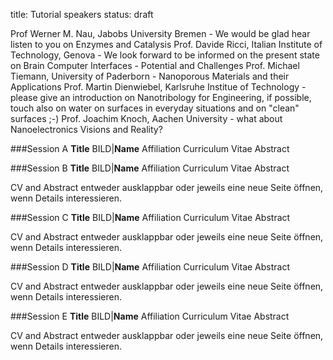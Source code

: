 title: Tutorial speakers
status: draft


Prof Werner M. Nau, Jabobs University Bremen  - We would be glad hear listen to you on Enzymes and Catalysis
Prof. Davide Ricci, Italian Institute of Technology, Genova - We look forward to be informed on the present state on Brain Computer Interfaces - Potential and Challenges
Prof. Michael Tiemann, University of Paderborn - Nanoporous Materials and their Applications
Prof. Martin Dienwiebel, Karlsruhe Institue of Technology - please give an introduction on Nanotribology for Engineering, if possible, touch also on water on surfaces in everyday situations and on "clean" surfaces ;-)
Prof. Joachim Knoch, Aachen University - what about Nanoelectronics Visions and Reality?



###Session A
**Title**
BILD|**Name**
Affiliation
Curriculum Vitae
Abstract

<!-- 
CV and Abstract entweder ausklappbar oder jeweils eine neue Seite öffnen, wenn Details interessieren.
-->

###Session B
**Title**
BILD|**Name**
Affiliation
Curriculum Vitae
Abstract

CV and Abstract entweder ausklappbar oder jeweils eine neue Seite öffnen, wenn Details interessieren.

###Session C
**Title**
BILD|**Name**
Affiliation
Curriculum Vitae
Abstract

CV and Abstract entweder ausklappbar oder jeweils eine neue Seite öffnen, wenn Details interessieren.

###Session D
**Title**
BILD|**Name**
Affiliation
Curriculum Vitae
Abstract

CV and Abstract entweder ausklappbar oder jeweils eine neue Seite öffnen, wenn Details interessieren.

###Session E
**Title**
BILD|**Name**
Affiliation
Curriculum Vitae
Abstract

CV and Abstract entweder ausklappbar oder jeweils eine neue Seite öffnen, wenn Details interessieren.
